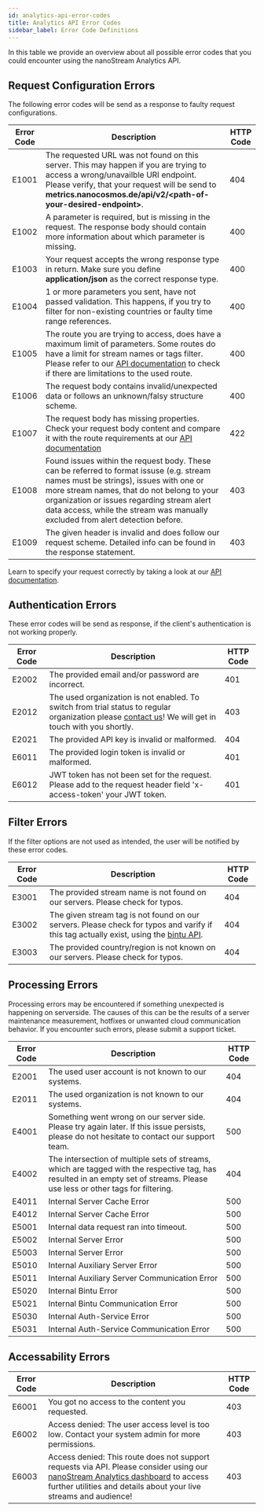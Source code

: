 ```yaml
---
id: analytics-api-error-codes
title: Analytics API Error Codes
sidebar_label: Error Code Definitions
---
```


In this table we provide an overview about all possible error codes that you could encounter using the nanoStream Analytics API.

## Request Configuration Errors

The following error codes will be send as a response to faulty request configurations.

| Error Code | Description | HTTP Code |
|------------|-------------|-----------|
| E1001 | The requested URL was not found on this server. This may happen if you are trying to access a wrong/unavailble URI endpoint. Please verify, that your request will be send to **metrics.nanocosmos.de/api/v2/\<path-of-your-desired-endpoint\>**. | 404 | 
| E1002 | A parameter is required, but is missing in the request. The response body should contain more information about which parameter is missing. | 400 | 
| E1003 | Your request accepts the wrong response type in return. Make sure you define **application/json** as the correct response type. | 400 | 
| E1004 | 1 or more parameters you sent, have not passed validation. This happens, if you try to filter for non-existing countries or faulty time range references. | 400 | 
| E1005 | The route you are trying to access, does have a maximum limit of parameters. Some routes do have a limit for stream names or tags filter. Please refer to our [API documentation](https://metrics.nanocosmos.de/api/doc/v2/) to check if there are limitations to the used route. | 400 | 
| E1006 | The request body contains invalid/unexpected data or follows an unknown/falsy structure scheme. | 400 | 
| E1007 | The request body has missing properties. Check your request body content and compare it with the route requirements at our [API documentation](https://metrics.nanocosmos.de/api/doc/v2/) | 422 | 
| E1008 | Found issues within the request body. These can be referred to format issuse (e.g. stream names must be strings), issues with one or more stream names, that do not belong to your organization or issues regarding stream alert data access, while the stream was manually excluded from alert detection before.  | 403 | 
| E1009 | The given header is invalid and does follow our request scheme. Detailed info can be found in the response statement. | 403 | 

Learn to specify your request correctly by taking a look at our [API documentation](https://metrics.nanocosmos.de/api/doc/v2/).


## Authentication Errors

These error codes will be send as response, if the client's authentication is not working properly.

| Error Code | Description | HTTP Code |
|------------|---------------|-----------|
| E2002 | The provided email and/or password are incorrect. | 401 |  
| E2012 | The used organization is not enabled. To switch from trial status to regular organization please [contact us](https://www.nanocosmos.de/contact)! We will get in touch with you shortly. | 403 | 
| E2021 | The provided API key is invalid or malformed. | 404 |
| E6011 | The provided login token is invalid or malformed. | 401 | 
| E6012 | JWT token has not been set for the request. Please add to the request header field 'x-access-token' your JWT token. | 401 |


## Filter Errors

If the filter options are not used as intended, the user will be notified by these error codes.

| Error Code | Description | HTTP Code |
|------------|---------------|-----------|
| E3001 | The provided stream name is not found on our servers. Please check for typos.  | 404 | 
| E3002 | The given stream tag is not found on our servers. Please check for typos and varify if this tag actually exist, using the [bintu API](https://doc.pages.nanocosmos.de/bintuapi-docs/#operation/Tag%20Collection). | 404 | 
| E3003 | The provided country/region is not known on our servers. Please check for typos.  | 404 | 

## Processing Errors

Processing errors may be encountered if something unexpected is happening on serverside. The causes of this can be the results of a server maintenance measurement, hotfixes or unwanted cloud communication behavior. If you encounter such errors, please submit a support ticket.

| Error Code | Description | HTTP Code |
|------------|---------------|-----------|
| E2001 | The used user account is not known to our systems. | 404 | 
| E2011 | The used organization is not known to our systems. | 404 |
| E4001 | Something went wrong on our server side. Please try again later. If this issue persists, please do not hesitate to contact our support team. | 500 | 
| E4002 | The intersection of multiple sets of streams, which are tagged with the respective tag, has resulted in an empty set of streams. Please use less or other tags for filtering. | 404 | 
| E4011 | Internal Server Cache Error | 500 | 
| E4012 | Internal Server Cache Error | 500 | 
| E5001 | Internal data request ran into timeout. | 500 | 
| E5002 | Internal Server Error | 500 | 
| E5003 | Internal Server Error | 500 | 
| E5010 | Internal Auxiliary Server Error | 500 | 
| E5011 | Internal Auxiliary Server Communication Error | 500 | 
| E5020 | Internal Bintu Error | 500 | 
| E5021 | Internal Bintu Communication Error | 500 | 
| E5030 | Internal Auth-Service Error | 500 | 
| E5031 | Internal Auth-Service Communication Error | 500 |

## Accessability Errors

| Error Code | Description | HTTP Code |
|------------|---------------|-----------|
| E6001 | You got no access to the content you requested.  | 403 |
| E6002 | Access denied: The user access level is too low. Contact your system admin for more permissions. | 403 | 
| E6003 | Access denied: This route does not support requests via API. Please consider using our [nanoStream Analytics dashboard](https://metrics.nanocosmos.de/api/doc/v2/) to access further utilities and details about your live streams and audience! | 403 |